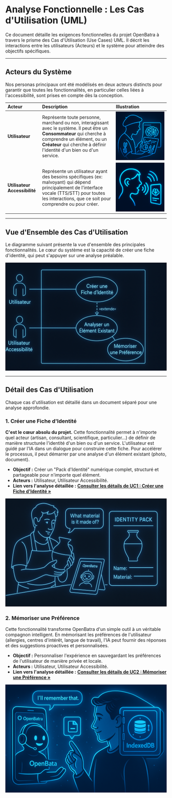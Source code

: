 # Analyse Fonctionnelle : Les Cas d'Utilisation (UML)

Ce document détaille les exigences fonctionnelles du projet OpenBatra à travers le prisme des Cas d'Utilisation (Use Cases) UML. Il décrit les interactions entre les utilisateurs (Acteurs) et le système pour atteindre des objectifs spécifiques.

---

## Acteurs du Système

Nos personas principaux ont été modélisés en deux acteurs distincts pour garantir que toutes les fonctionnalités, en particulier celles liées à l'accessibilité, sont prises en compte dès la conception.

| Acteur | Description | Illustration |
| :--- | :--- | :--- |
| **Utilisateur** | Représente toute personne, marchand ou non, interagissant avec le système. Il peut être un **Consommateur** qui cherche à comprendre un élément, ou un **Créateur** qui cherche à définir l'identité d'un bien ou d'un service. | <img src="../assets/actor-user.png" alt="generate image: a stylized icon of a person, a creative artisan, looking at a device which displays both analytical data and creative tools, symbolizing the dual role of consumer and creator. The style is 'Blue-Glow Infographic': futuristic, clean, 2D vector art. --s 250"> |
| **Utilisateur Accessibilité** | Représente un utilisateur ayant des besoins spécifiques (ex: malvoyant) qui dépend principalement de l'interface vocale (TTS/STT) pour toutes les interactions, que ce soit pour comprendre ou pour créer. | <img src="../assets/actor-accessibility.png" alt="generate image: a stylized icon of a person using a screen reader. Soundwaves emanate from the person's mouth towards a device, and from the device towards their ear, symbolizing a complete voice-only interaction. The style is 'Blue-Glow Infographic': futuristic, clean, 2D vector art. --s 250"> |

---

## Vue d'Ensemble des Cas d'Utilisation

Le diagramme suivant présente la vue d'ensemble des principales fonctionnalités. Le cœur du système est la capacité de créer une fiche d'identité, qui peut s'appuyer sur une analyse préalable.

<p align="center">
  <img src="../assets/use-case-overview.png" alt="generate image: a comprehensive UML Use Case diagram. On the left, two actors: 'Utilisateur' and 'Utilisateur Accessibilité'. In the system box, the central use case is 'Créer une Fiche d'Identité'. This main use case has an <<extends>> relationship with another use case named 'Analyser un Élément Existant'. A separate use case, 'Mémoriser une Préférence', is also present. The style is 'Blue-Glow Infographic': clean, professional, and easy to read. --ar 16:9">
</p>

---

## Détail des Cas d'Utilisation

Chaque cas d'utilisation est détaillé dans un document séparé pour une analyse approfondie.

### 1. Créer une Fiche d'Identité

**C'est le cœur absolu du projet.** Cette fonctionnalité permet à n'importe quel acteur (artisan, consultant, scientifique, particulier...) de définir de manière structurée l'identité d'un bien ou d'un service. L'utilisateur est guidé par l'IA dans un dialogue pour construire cette fiche. Pour accélérer le processus, il peut démarrer par une analyse d'un élément existant (photo, document).

- **Objectif :** Créer un "Pack d'Identité" numérique complet, structuré et partageable pour n'importe quel élément.
- **Acteurs :** Utilisateur, Utilisateur Accessibilité.
- **Lien vers l'analyse détaillée :** **[Consulter les détails de UC1 : Créer une Fiche d'Identité »](use-cases/UC1_Create_Identity.md)**

<p align="center">
  <img src="../assets/use-case-1-visual.png" alt="generate image: a concept art illustration showing the 'Create Identity' use case. An artisan is shown holding a handmade vase. The OpenBatra AI assistant on their tablet is guiding them through a conversational interface, asking questions like 'What material is it made of?'. The final result, a structured digital identity pack, is visualized next to them. The style is 'Blue-Glow Infographic'. --ar 16:9">
</p>

### 2. Mémoriser une Préférence

Cette fonctionnalité transforme OpenBatra d'un simple outil à un véritable compagnon intelligent. En mémorisant les préférences de l'utilisateur (allergies, centres d'intérêt, langue de travail), l'IA peut fournir des réponses et des suggestions proactives et personnalisées.

- **Objectif :** Personnaliser l'expérience en sauvegardant les préférences de l'utilisateur de manière privée et locale.
- **Acteurs :** Utilisateur, Utilisateur Accessibilité.
- **Lien vers l'analyse détaillée :** **[Consulter les détails de UC2 : Mémoriser une Préférence »](use-cases/UC2_Memorize_Preference.md)**

<p align="center">
  <img src="../assets/use-case-2-visual.png" alt="generate image: a concept art illustration for the 'Memorize Preference' use case. The OpenBatra AI assistant is shown offering a 'save' icon to the user after a conversation. In the background, a secure vault icon with the IndexedDB logo symbolizes local and private storage. The style is 'Blue-Glow Infographic'. --ar 16:9">
</p>